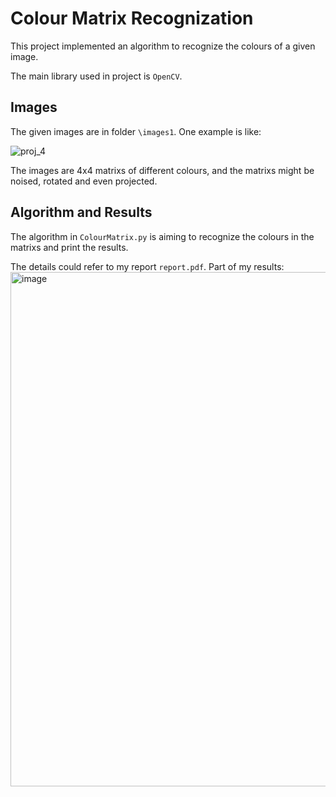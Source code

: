 # Colour Matrix Recognization
This project implemented an algorithm to recognize the colours of a given image.

The main library used in project is `OpenCV`.

## Images
The given images are in folder `\images1`.
One example is like:

![proj_4](https://github.com/user-attachments/assets/d89309c9-6cae-47f1-a2ce-f7cfd310f86e)

The images are 4x4 matrixs of different colours, and the matrixs might be noised, rotated and even projected.



## Algorithm and Results
The algorithm in `ColourMatrix.py` is aiming to recognize the colours in the matrixs and print the results.

The details could refer to my report `report.pdf`.
Part of my results:
<img width="823" alt="image" src="https://github.com/user-attachments/assets/f8f62c9a-a0dc-46c2-a244-e9b841c85cf0">
